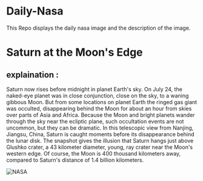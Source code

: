 # Daily-Nasa

This Repo displays the daily nasa image and the description of the image.

<!--NASA-->
# Saturn at the Moon's Edge
## explaination :

Saturn now rises before midnight in planet Earth's sky. On July 24, the naked-eye planet was in close conjunction, close on the sky, to a waning gibbous Moon. But from some locations on planet Earth the ringed gas giant was occulted, disappearing behind the Moon for about an hour from skies over parts of Asia and Africa. Because the Moon and bright planets wander through the sky near the ecliptic plane, such occultation events are not uncommon, but they can be dramatic. In this telescopic view from Nanjing, Jiangsu, China, Saturn is caught moments before its disappearance behind the lunar disk. The snapshot gives the illusion that Saturn hangs just above Glushko crater, a 43 kilometer diameter, young, ray crater near the Moon's western edge. Of course, the Moon is 400 thousand kilometers away, compared to Saturn's distance of 1.4 billion kilometers.

![NASA](https://apod.nasa.gov/apod/image/2407/MoonSaturnOcc_Xu20240725_1024.jpg)
<!--/NASA-->